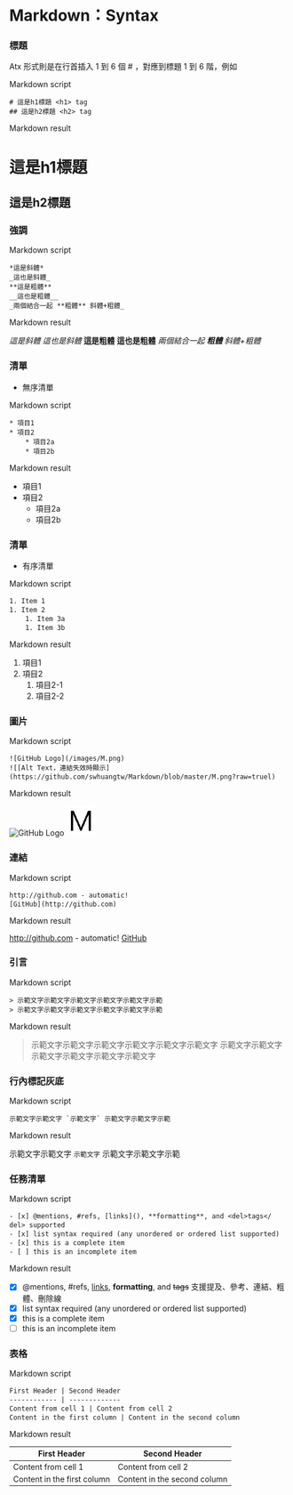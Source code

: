 # Markdown：Syntax

### 標題

Atx 形式則是在行首插入 1 到 6 個 # ，對應到標題 1 到 6 階，例如

Markdown script

    # 這是h1標題 <h1> tag            
    ## 這是h2標題 <h2> tag

Markdown result
# 這是h1標題          
## 這是h2標題 

### 強調

Markdown script

    *這是斜體*
    _這也是斜體_
    **這是粗體**
    __這也是粗體__
    _兩個結合一起 **粗體** 斜體+粗體_

Markdown result

*這是斜體*
_這也是斜體_
**這是粗體**
__這也是粗體__
_兩個結合一起 **粗體** 斜體+粗體_

### 清單

  * 無序清單

Markdown script

    * 項目1
    * 項目2
        * 項目2a
        * 項目2b

Markdown result

* 項目1
* 項目2
  * 項目2a
  * 項目2b

### 清單
  * 有序清單

Markdown script

    1. Item 1
    1. Item 2
        1. Item 3a
        1. Item 3b

Markdown result

1. 項目1
2. 項目2
    1. 項目2-1
    2. 項目2-2

### 圖片 

Markdown script

    ![GitHub Logo](/images/M.png)
    ![[Alt Text，連結失效時顯示](https://github.com/swhuangtw/Markdown/blob/master/M.png?raw=truel)

Markdown result

![GitHub Logo](/images/logo.png)
![Alt Text，連結失效時顯示](https://github.com/swhuangtw/Markdown/blob/master/M.png?raw=true)

### 連結 

Markdown script

    http://github.com - automatic!
    [GitHub](http://github.com)

Markdown result

http://github.com - automatic!
[GitHub](http://github.com)

### 引言 

Markdown script

    > 示範文字示範文字示範文字示範文字示範文字示範
    > 示範文字示範文字示範文字示範文字示範文字示範

Markdown result

> 示範文字示範文字示範文字示範文字示範文字示範文字
> 示範文字示範文字示範文字示範文字示範文字示範文字

### 行內標記灰底 

Markdown script

    示範文字示範文字 `示範文字` 示範文字示範文字示範


Markdown result

示範文字示範文字 `示範文字` 示範文字示範文字示範

### 任務清單 

Markdown script

    - [x] @mentions, #refs, [links](), **formatting**, and <del>tags</  del> supported
    - [x] list syntax required (any unordered or ordered list supported)
    - [x] this is a complete item
    - [ ] this is an incomplete item    

Markdown result

- [x] @mentions, #refs, [links](), **formatting**, and <del>tags</del> 支援提及、參考、連結、粗體、刪除線
- [x] list syntax required (any unordered or ordered list supported)
- [x] this is a complete item
- [ ] this is an incomplete item

### 表格 

Markdown script

    First Header | Second Header
    ------------ | -------------
    Content from cell 1 | Content from cell 2
    Content in the first column | Content in the second column

Markdown result

First Header | Second Header
------------ | -------------
Content from cell 1 | Content from cell 2
Content in the first column | Content in the second column
